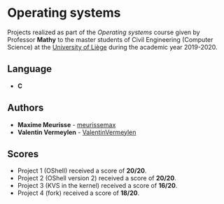 # Operating systems

Projects realized as part of the *Operating systems* course given by Professor **Mathy** to the master students of Civil Engineering (Computer Science) at the [University of Liège](https://www.uliege.be/) during the academic year 2019-2020.

## Language

* **C**

## Authors

* **Maxime Meurisse** - [meurissemax](https://github.com/meurissemax)
* **Valentin Vermeylen** - [ValentinVermeylen](https://github.com/ValentinVermeylen)

## Scores

* Project 1 (OShell) received a score of **20/20**.
* Project 2 (OShell version 2) received a score of **20/20**.
* Project 3 (KVS in the kernel) received a score of **16/20**.
* Project 4 (fork) received a score of **18/20**.
